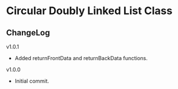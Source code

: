 # Circular Doubly Linked List Class

## ChangeLog
v1.0.1
- Added returnFrontData and returnBackData functions.

v1.0.0
- Initial commit.